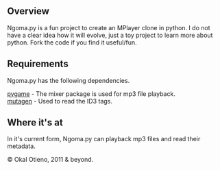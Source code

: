 Overview
--------

Ngoma.py is a fun project to create an MPlayer clone in python. I do not have
a clear idea how it will evolve, just a toy project to learn more about python.
Fork the code if you find it useful/fun.

Requirements
------------

Ngoma.py has the following dependencies.

[pygame](http://pygame.org/) - The mixer package is used for mp3 file playback.   
[mutagen](http://code.google.com/p/mutagen/) - Used to read the ID3 tags.

Where it's at
-------------

In it's current form, Ngoma.py can playback mp3 files and read their metadata.

&copy; Okal Otieno, 2011 &amp; beyond.
